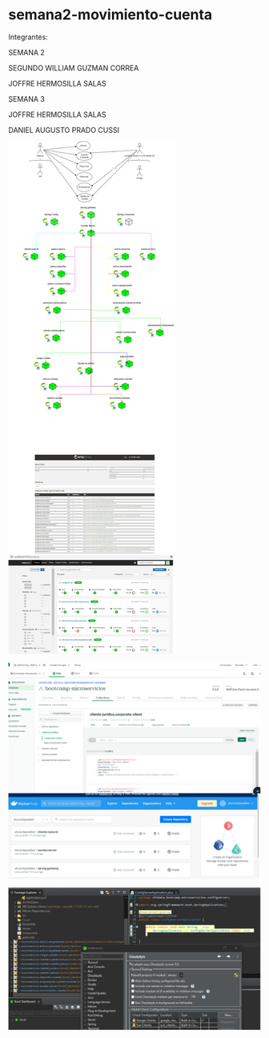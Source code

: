 # semana2-movimiento-cuenta


Integrantes:

SEMANA 2

SEGUNDO WILLIAM GUZMAN CORREA

JOFFRE HERMOSILLA SALAS


SEMANA 3

JOFFRE HERMOSILLA SALAS

DANIEL AUGUSTO PRADO CUSSI


![ScreenShot](https://github.com/joffrehermosilla/semana2/blob/master/Diagrama%20de%20Microservicios%20solucion%20semana2.drawio.png) 



![ScreenShot](https://github.com/joffrehermosilla/semana2/blob/master/continuacion%20de%20entregables.drawio.png) 


![ScreenShot](https://github.com/joffrehermosilla/semana2/blob/master/tercera%20evidencia%20de%20entregables%20bootcamp.png) 
